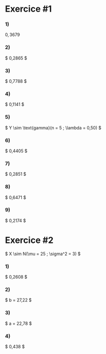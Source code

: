 # Exercice \#1
### 1)
$0,3679$
### 2) 
$ 0,2865 $
### 3) 
$ 0,7788 $
### 4) 
$ 0,1141 $
### 5) 
$ Y \sim \text{gamma}(n = 5 ; \lambda = 0,50) $
### 6) 
$ 0,4405 $
### 7) 
$ 0,2851 $
### 8) 
$ 0,6471 $
### 9) 
$ 0,2174 $

# Exercice \#2
$ X \sim N(\mu = 25 ; \sigma^2 = 3) $

### 1)
$ 0,2608 $

### 2)
$ b = 27,22 $
### 3)
$ a = 22,78 $
### 4) 
$ 0,438 $
